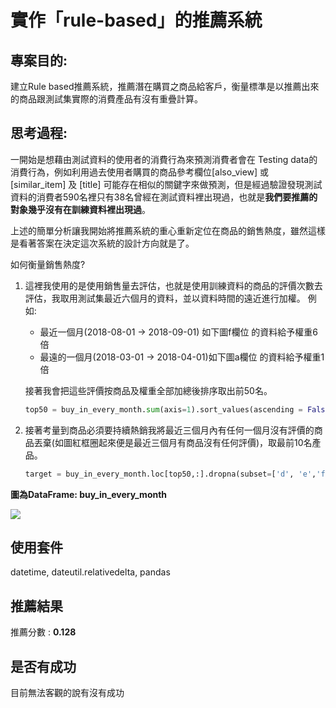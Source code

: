# 實作「rule-based」的推薦系統
## 專案目的:
建立Rule based推薦系統，推薦潛在購買之商品給客戶，衡量標準是以推薦出來的商品跟測試集實際的消費產品有沒有重疊計算。

## 思考過程:
一開始是想藉由測試資料的使用者的消費行為來預測消費者會在 Testing data的消費行為，例如利用過去使用者購買的商品參考欄位[also_view] 或 [similar_item] 及 [title] 可能存在相似的關鍵字來做預測，但是經過驗證發現測試資料的消費者590名裡只有38名曾經在測試資料裡出現過，也就是**我們要推薦的對象幾乎沒有在訓練資料裡出現過**。

上述的簡單分析讓我開始將推薦系統的重心重新定位在商品的銷售熱度，雖然這樣是看著答案在決定這次系統的設計方向就是了。

如何衡量銷售熱度?
1. 這裡我使用的是使用銷售量去評估，也就是使用訓練資料的商品的評價次數去評估，我取用測試集最近六個月的資料，並以資料時間的遠近進行加權。
    例如:
    * 最近一個月(2018-08-01 -> 2018-09-01) 如下圖f欄位 的資料給予權重6倍
    * 最遠的一個月(2018-03-01 -> 2018-04-01)如下圖a欄位 的資料給予權重1倍
    
    接著我會把這些評價按商品及權重全部加總後排序取出前50名。
    ``` python
    top50 = buy_in_every_month.sum(axis=1).sort_values(ascending = False)[:50].index
    ```
2. 接著考量到商品必須要持續熱銷我將最近三個月內有任何一個月沒有評價的商品丟棄(如圖紅框圈起來便是最近三個月有商品沒有任何評價)，取最前10名產品。
    ``` python
    target = buy_in_every_month.loc[top50,:].dropna(subset=['d', 'e','f']).index[:10]
    ```
    
**圖為DataFrame: buy_in_every_month**

![](https://i.imgur.com/jdQWHyH.png)

## 使用套件
datetime, dateutil.relativedelta, pandas

## 推薦結果
推薦分數 : **0.128**

## 是否有成功
目前無法客觀的說有沒有成功
